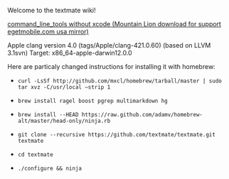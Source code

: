 Welcome to the textmate wiki!

[command_line_tools without xcode (Mountain Lion download for support egetmobile.com usa mirror)](http://wsc.egetmobile.com/command_line_tools_for_xcode_os_x_mountain_lion_aug_2012.dmg)

Apple clang version 4.0 (tags/Apple/clang-421.0.60) (based on LLVM 3.1svn) Target: x86_64-apple-darwin12.0.0 

Here are particaly changed instructions for installing it with homebrew:

* ```curl -LsSf http://github.com/mxcl/homebrew/tarball/master | sudo tar xvz -C/usr/local –strip 1```

* ```brew install ragel boost pgrep multimarkdown hg```

* ```brew install --HEAD https://raw.github.com/adamv/homebrew-alt/master/head-only/ninja.rb```

* ```git clone --recursive https://github.com/textmate/textmate.git textmate```

* ```cd textmate```

* ```./configure && ninja```